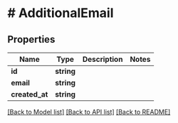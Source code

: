 # # AdditionalEmail

## Properties

Name | Type | Description | Notes
------------ | ------------- | ------------- | -------------
**id** | **string** |  | 
**email** | **string** |  | 
**created_at** | **string** |  | 

[[Back to Model list]](../../README.md#documentation-for-models) [[Back to API list]](../../README.md#documentation-for-api-endpoints) [[Back to README]](../../README.md)


